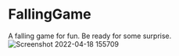 # FallingGame
A falling game for fun. Be ready for some surprise.
![Screenshot 2022-04-18 155709](https://user-images.githubusercontent.com/54160011/163870436-f2e7c411-556a-40a3-89f8-b670ede0ff48.png)
